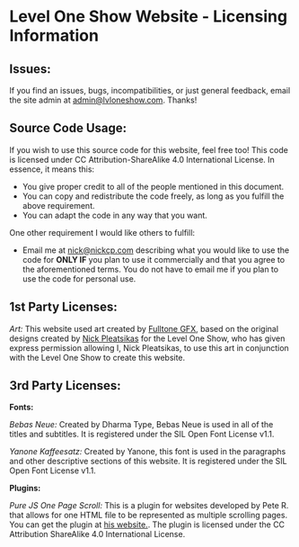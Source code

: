 # Level One Show Website - Licensing Information
## Issues:
If you find an issues, bugs, incompatibilities, or just general feedback, email the site admin at
admin@lvloneshow.com. Thanks!

## Source Code Usage:
If you wish to use this source code for this website, feel free too! This code is licensed under CC
Attribution-ShareAlike 4.0 International License. In essence, it means this:

- You give proper credit to all of the people mentioned in this document.
- You can copy and redistribute the code freely, as long as you fulfill the above requirement.
- You can adapt the code in any way that you want.

One other requirement I would like others to fulfill:
- Email me at nick@nickcp.com describing what you would like to use the code for **ONLY IF**
you plan to use it commercially and that you agree to the aforementioned terms. You do not
have to email me if you plan to use the code for personal use.

## 1st Party Licenses:

*Art:* This website used art created by [Fulltone GFX](http://fulltone.weebly.com/index.html), based on the original designs
created by [Nick Pleatsikas](nickcp.com) for the Level One Show, who has given express
permission allowing I, Nick Pleatsikas, to use this art in conjunction with the Level One
Show to create this website.

## 3rd Party Licenses:

**Fonts:**
 
*Bebas Neue:* Created by Dharma Type, Bebas Neue is used in all of the titles and subtitles.
It is registered under the SIL Open Font License v1.1.
 
*Yanone Kaffeesatz:* Created by Yanone, this font is used in the paragraphs and
other descriptive sections of this website. It is registered under the SIL Open
Font License v1.1.

**Plugins:**

*Pure JS One Page Scroll:* This is a plugin for websites developed by Pete R. that allows for one
HTML file to be represented as multiple scrolling pages. You can get the plugin
at [his website.](http://www.thepetedesign.com/demos/purejs_onepage_scroll_demo.html). The
plugin is licensed under the CC Attribution ShareAlike 4.0 International License.